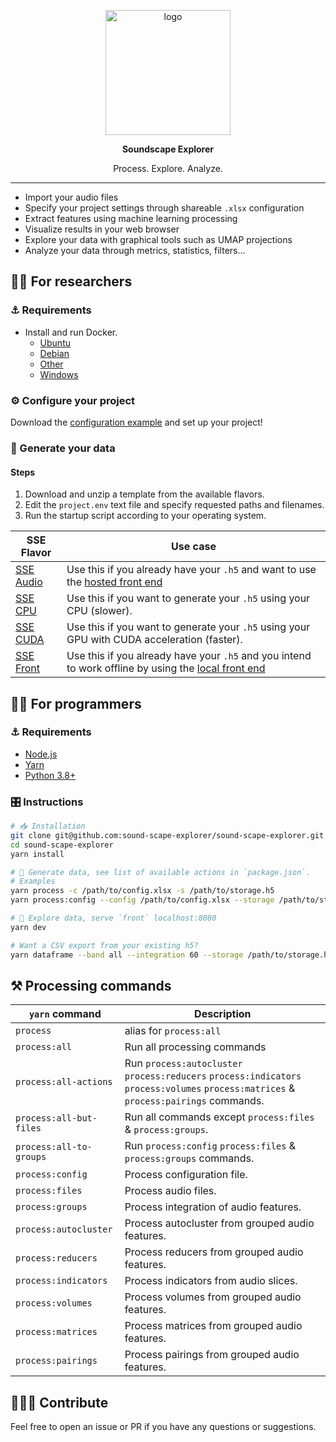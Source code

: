 <p align="center">
  <img alt="logo" width="200px" src="https://i.imgur.com/ZFnumtY.png">
</p>

<p align="center">
  <strong>Soundscape Explorer</strong>
</p>

<p align="center">
  Process. Explore. Analyze.
</p>

---

- Import your audio files
- Specify your project settings through shareable `.xlsx` configuration
- Extract features using machine learning processing
- Visualize results in your web browser
- Explore your data with graphical tools such as UMAP projections
- Analyze your data through metrics, statistics, filters...

## 👨‍🏫 For researchers

### ⚓ Requirements

- Install and run Docker.
  - [Ubuntu](https://docs.docker.com/engine/install/ubuntu/)
  - [Debian](https://docs.docker.com/engine/install/debian/)
  - [Other](https://docs.docker.com/engine/install/)
  - [Windows](https://www.docker.com/products/docker-desktop)

### ⚙️ Configure your project

Download
the [configuration example](https://github.com/sound-scape-explorer/sound-scape-explorer/raw/main/examples/common/config.xlsx)
and set up your project!

### 💽 Generate your data

#### Steps

1. Download and unzip a template from the available flavors.
2. Edit the `project.env` text file and specify requested paths and filenames.
3. Run the startup script according to your operating system.

| SSE Flavor                                                                                                              | Use case                                                                                                                                     |
|-------------------------------------------------------------------------------------------------------------------------|----------------------------------------------------------------------------------------------------------------------------------------------|
| [SSE Audio](https://github.com/sound-scape-explorer/sound-scape-explorer/releases/latest/download/sse-audio-docker.zip) | Use this if you already have your `.h5` and want to use the [hosted front end](https://sound-scape-explorer.github.io/sound-scape-explorer/) |
| [SSE CPU](https://github.com/sound-scape-explorer/sound-scape-explorer/releases/latest/download/sse-cpu-docker.zip)     | Use this if you want to generate your `.h5` using your CPU (slower).                                                                         |
| [SSE CUDA](https://github.com/sound-scape-explorer/sound-scape-explorer/releases/latest/download/sse-cuda-docker.zip)   | Use this if you want to generate your `.h5` using your GPU with CUDA acceleration (faster).                                                  |
| [SSE Front](https://github.com/sound-scape-explorer/sound-scape-explorer/releases/latest/download/sse-front-docker.zip) | Use this if you already have your `.h5` and you intend to work offline by using the [local front end](http://localhost:8080)                 |

## 👨‍💻 For programmers

### ⚓ Requirements

- [Node.js](https://nodejs.org/en/)
- [Yarn](https://yarnpkg.com/getting-started/install)
- [Python 3.8+](https://www.python.org/downloads/)

### 🎛️ Instructions

```bash
# 📥 Installation
git clone git@github.com:sound-scape-explorer/sound-scape-explorer.git
cd sound-scape-explorer
yarn install

# 💽 Generate data, see list of available actions in `package.json`.
# Examples
yarn process -c /path/to/config.xlsx -s /path/to/storage.h5
yarn process:config --config /path/to/config.xlsx --storage /path/to/storage.h5

# 🚀 Explore data, serve `front` localhost:8080
yarn dev

# Want a CSV export from your existing h5?
yarn dataframe --band all --integration 60 --storage /path/to/storage.h5 --csv /path/to/csv
```

## ⚒️ Processing commands

| `yarn` command          | Description                                                                                                                           |
|-------------------------|---------------------------------------------------------------------------------------------------------------------------------------|
| `process`               | alias for `process:all`                                                                                                               |
| `process:all`           | Run all processing commands                                                                                                           |
| `process:all-actions`   | Run `process:autocluster` `process:reducers` `process:indicators` `process:volumes` `process:matrices` & `process:pairings` commands. |
| `process:all-but-files` | Run all commands except `process:files` & `process:groups`.                                                                           |
| `process:all-to-groups` | Run `process:config` `process:files` & `process:groups` commands.                                                                     |
| `process:config`        | Process configuration file.                                                                                                           |
| `process:files`         | Process audio files.                                                                                                                  |
| `process:groups`        | Process integration of audio features.                                                                                                |
| `process:autocluster`   | Process autocluster from grouped audio features.                                                                                      |
| `process:reducers`      | Process reducers from grouped audio features.                                                                                         |
| `process:indicators`    | Process indicators from audio slices.                                                                                                 |
| `process:volumes`       | Process volumes from grouped audio features.                                                                                          |
| `process:matrices`      | Process matrices from grouped audio features.                                                                                         |
| `process:pairings`      | Process pairings from grouped audio features.                                                                                         |

## 🧑‍🤝‍🧑 Contribute

Feel free to open an issue or PR if you have any questions or suggestions.
